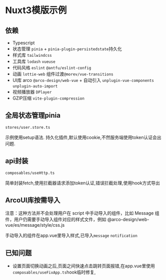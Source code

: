 # Nuxt3模版示例

## 依赖
* Typescript
* 状态管理 `pinia` + `pinia-plugin-persistedstate`持久化
* 样式库 `tailwindcss`
* 工具库 `lodash` `vueuse`
* 代码风格 `eslint` `@antfu/eslint-config`
* 动画 `lottie-web` 组件过渡`@morev/vue-transitions`
* UI库 arco `@arco-design/web-vue` + 自动引入 `unplugin-vue-components` `unplugin-auto-import`
* 视频播放器 `DPlayer`
* GZIP压缩 `vite-plugin-compression`

## 全局状态管理pinia
`stores/user.store.ts`

示例使用setup语法. 持久化插件,默认使用cookie,不然服务端使用token认证会出问题.

## api封装
`composables/useHttp.ts`

简单封装fetch,使用拦截器请求添加token认证,错误拦截处理,使用hook方式导出

## ArcoUI库按需导入
注意：这种方法并不会处理用户在 script 中手动导入的组件，比如 Message 组件，用户仍需要手动导入组件对应的样式文件，例如 @arco-design/web-vue/es/message/style/css.js

手动导入的组件在app.vue里导入样式,已导入`message` `notification`

## 已知问题
* 设置页面切换动画之后,页面之间快速点击跳转页面报错,在app.vue里使用`composables/useFixApp.ts`hook临时修复,
